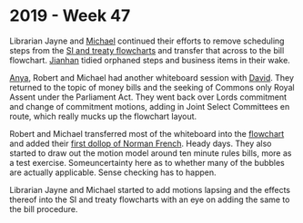 # 2019 - Week 47

Librarian Jayne and [Michael](https://twitter.com/fantasticlife) continued their efforts to remove scheduling steps from the [SI and treaty flowcharts](https://ukparliament.github.io/ontologies/procedure/procedure-ontology.html#flowcharts) and transfer that across to the bill flowchart. [Jianhan](https://twitter.com/jianhanzhu) tidied orphaned steps and business items in their wake.

[Anya](https://twitter.com/bitten_), Robert and Michael had another whiteboard session with [David](https://twitter.com/clerkly). They returned to the topic of money bills and the seeking of Commons only Royal Assent under the Parliament Act. They went back over Lords commitment and change of commitment motions, adding in Joint Select Committees en route, which really mucks up the flowchart layout.

Robert and Michael transferred most of the whiteboard into the [flowchart](https://ukparliament.github.io/ontologies/procedure/flowcharts/bills/public-bill.pdf) and added their [first dollop of Norman French](https://twitter.com/fantasticlife/status/1200036016373030912). Heady days. They also started to draw out the motion model around ten minute rules bills, more as a test exercise. Someuncertainty here as to whether many of the bubbles are actually applicable. Sense checking has to happen.

Librarian Jayne and Michael started to add motions lapsing and the effects thereof into the SI and treaty flowcharts with an eye on adding the same to the bill procedure.